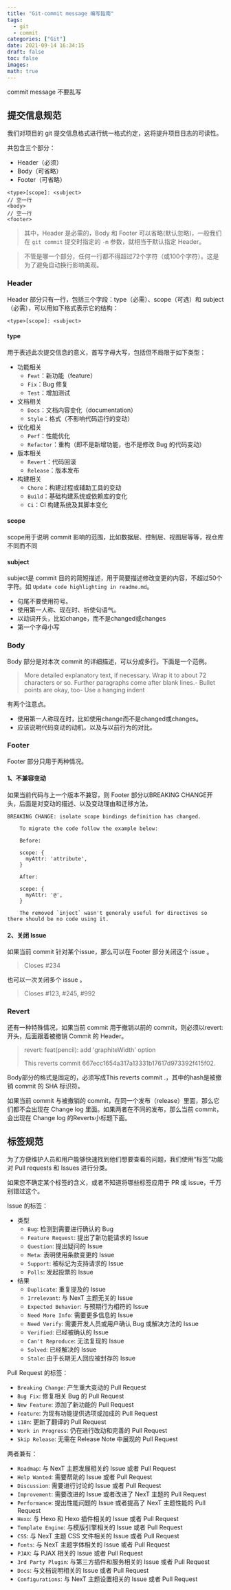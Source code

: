 ```yaml
---
title: "Git-commit message 编写指南"
tags:
  - git
  - commit
categories: ["Git"]
date: 2021-09-14 16:34:15
draft: false
toc: false
images:
math: true
---
```


commit message 不要乱写

<!--more-->

## 提交信息规范

我们对项目的 git 提交信息格式进行统一格式约定，这将提升项目日志的可读性。

共包含三个部分：

- Header（必须）
- Body（可省略）
- Footer（可省略）

```
<type>[scope]: <subject>
// 空一行
<body>
// 空一行
<footer>
```

> 其中，Header 是必需的，Body 和 Footer 可以省略(默认忽略)，一般我们在 `git commit` 提交时指定的 `-m` 参数，就相当于默认指定 Header。

> 不管是哪一个部分，任何一行都不得超过72个字符（或100个字符）。这是为了避免自动换行影响美观。

### Header

Header 部分只有一行，包括三个字段：type（必需）、scope（可选）和 subject（必需），可以用如下格式表示它的结构：

```
<type>[scope]: <subject>
```



#### type

用于表述此次提交信息的意义，首写字母大写，包括但不局限于如下类型：
- 功能相关
  - `Feat`：新功能（feature）
  - `Fix`：Bug 修复
  - `Test`：增加测试
- 文档相关
  - `Docs`：文档内容变化（documentation）
  - `Style`：格式（不影响代码运行的变动）
- 优化相关
  - `Perf`：性能优化
  - `Refactor`：重构（即不是新增功能，也不是修改 Bug 的代码变动）
- 版本相关
  - `Revert`：代码回滚
  - `Release`：版本发布
- 构建相关
  - `Chore`：构建过程或辅助工具的变动
  - `Build`：基础构建系统或依赖库的变化
  - `Ci`：CI 构建系统及其脚本变化
#### scope
scope用于说明 commit 影响的范围，比如数据层、控制层、视图层等等，视仓库不同而不同

#### subject
subject是 commit 目的的简短描述，用于简要描述修改变更的内容，不超过50个字符。如 `Update code highlighting in readme.md`。
- 句尾不要使用符号。
- 使用第一人称、现在时、祈使句语气。
- 以动词开头，比如change，而不是changed或changes
- 第一个字母小写

### Body

Body 部分是对本次 commit 的详细描述，可以分成多行。下面是一个范例。

>   More detailed explanatory text, if necessary. Wrap it to about 72  characters or so. Further paragraphs come after blank lines.- Bullet  points are okay, too- Use a hanging indent

有两个注意点。

- 使用第一人称现在时，比如使用change而不是changed或changes。
- 应该说明代码变动的动机，以及与以前行为的对比。

### Footer

Footer 部分只用于两种情况。

#### 1、不兼容变动

如果当前代码与上一个版本不兼容，则 Footer 部分以BREAKING CHANGE开头，后面是对变动的描述、以及变动理由和迁移方法。

```
BREAKING CHANGE: isolate scope bindings definition has changed.

    To migrate the code follow the example below:

    Before:

    scope: {
      myAttr: 'attribute',
    }

    After:

    scope: {
      myAttr: '@',
    }

    The removed `inject` wasn't generaly useful for directives so there should be no code using it.
```

#### 2、关闭 Issue

如果当前 commit 针对某个issue，那么可以在 Footer 部分关闭这个 issue 。

> Closes #234

也可以一次关闭多个 issue 。

> Closes #123, #245, #992

### Revert

还有一种特殊情况，如果当前 commit 用于撤销以前的 commit，则必须以revert:开头，后面跟着被撤销 Commit 的 Header。

> revert: feat(pencil): add 'graphiteWidth' option
>
> This reverts commit 667ecc1654a317a13331b17617d973392f415f02.

Body部分的格式是固定的，必须写成This reverts commit .，其中的hash是被撤销 commit 的 SHA 标识符。

如果当前 commit 与被撤销的 commit，在同一个发布（release）里面，那么它们都不会出现在 Change log 里面。如果两者在不同的发布，那么当前 commit，会出现在 Change log 的Reverts小标题下面。

## 标签规范

为了方便维护人员和用户能够快速找到他们想要查看的问题，我们使用“标签”功能对 Pull requests 和 Issues 进行分类。

如果您不确定某个标签的含义，或者不知道将哪些标签应用于 PR 或 issue，千万别错过这个。

Issue 的标签：

- 类型
  - `Bug`: 检测到需要进行确认的 Bug
  - `Feature Request`: 提出了新功能请求的 Issue
  - `Question`: 提出疑问的 Issue
  - `Meta`: 表明使用条款变更的 Issue
  - `Support`: 被标记为支持请求的 Issue
  - `Polls`: 发起投票的 Issue
- 结果
  - `Duplicate`: 重复提及的 Issue
  - `Irrelevant`: 与 NexT 主题无关的 Issue
  - `Expected Behavior`: 与预期行为相符的 Issue
  - `Need More Info`: 需要更多信息的 Issue
  - `Need Verify`: 需要开发人员或用户确认 Bug 或解决方法的 Issue
  - `Verified`: 已经被确认的 Issue
  - `Can't Reproduce`: 无法复现的 Issue
  - `Solved`: 已经解决的 Issue
  - `Stale`: 由于长期无人回应被封存的 Issue

Pull Request 的标签：

- `Breaking Change`: 产生重大变动的 Pull Request
- `Bug Fix`: 修复相关 Bug 的 Pull Request
- `New Feature`: 添加了新功能的 Pull Request
- `Feature`: 为现有功能提供选项或加成的 Pull Request
- `i18n`: 更新了翻译的 Pull Request
- `Work in Progress`: 仍在进行改动和完善的 Pull Request
- `Skip Release`: 无需在 Release Note 中展现的 Pull Request

两者兼有：

- `Roadmap`: 与 NexT 主题发展相关的 Issue 或者 Pull Request
- `Help Wanted`: 需要帮助的 Issue 或者 Pull Request
- `Discussion`: 需要进行讨论的 Issue 或者 Pull Request
- `Improvement`: 需要改进的 Issue 或者改进了 NexT 主题的 Pull Request
- `Performance`: 提出性能问题的 Issue 或者提高了 NexT 主题性能的 Pull Request
- `Hexo`: 与 Hexo 和 Hexo 插件相关的 Issue 或者 Pull Request
- `Template Engine`: 与模版引擎相关的 Issue 或者 Pull Request
- `CSS`: 与 NexT 主题 CSS 文件相关的 Issue 或者 Pull Request
- `Fonts`: 与 NexT 主题字体相关的 Issue 或者 Pull Request
- `PJAX`: 与 PJAX 相关的 Issue 或者 Pull Request
- `3rd Party Plugin`: 与第三方插件和服务相关的 Issue 或者 Pull Request
- `Docs`: 与文档说明相关的 Issue 或者 Pull Request
- `Configurations`: 与 NexT 主题设置相关的 Issue 或者 Pull Request